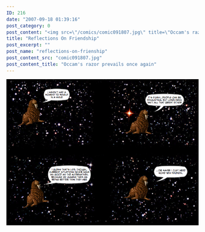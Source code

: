 ```yaml
---
ID: 216
date: "2007-09-18 01:39:16"
post_category: 0
post_content: "<img src=\"/comics/comic091807.jpg\" title=\"Occam's razor prevails once again\" />"
title: "Reflections On Friendship"
post_excerpt: ""
post_name: "reflections-on-frienship"
post_content_src: "comic091807.jpg"
post_content_title: "Occam's razor prevails once again"
---
```



[![Occam's razor prevails once again](/comics-hi-res/comic091807.jpg)](/comics-hi-res/comic091807.jpg "Occam's razor prevails once again")
